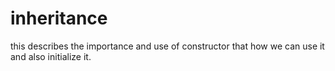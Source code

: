 # inheritance
this describes the importance and use of constructor that how we can use it and also initialize it.
